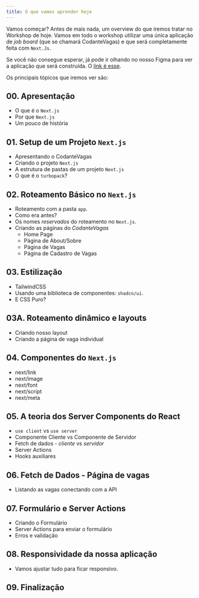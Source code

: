 ```yaml
---
title: O que vamos aprender hoje
---
```



Vamos começar? Antes de mais nada, um overview do que iremos tratar no Workshop de hoje. Vamos em todo o workshop utilizar uma única aplicação de *job board* (que se chamará CodanteVagas) e que será completamente feita com `Next.Js`.

Se você não consegue esperar, já pode ir olhando no nosso Figma para ver a aplicação que será construída. O [link é esse](https://www.figma.com/proto/bzOxaC7cA5Y69VnWYAqApP/Next-Intro?node-id=0-1&t=slBzPJ9qdsYMwiyh-1).

Os principais tópicos que iremos ver são:

## 00. Apresentação

- O que é o `Next.js`
- Por que `Next.js`
- Um pouco de história

## 01. Setup de um Projeto `Next.js`

- Apresentando o CodanteVagas
- Criando o projeto `Next.js`
- A estrutura de pastas de um projeto `Next.js`
- O que é o `turbopack`?

## 02. Roteamento Básico no `Next.js`

- Roteamento com a pasta `app`.
- Como era antes?
- Os nomes *reservados* do roteamento no `Next.js`.
- Criando as páginas do *CodanteVagas*
  - Home Page
  - Página de About/Sobre
  - Página de Vagas
  - Página de Cadastro de Vagas

## 03. Estilização

- TailwindCSS
- Usando uma biblioteca de componentes: `shadcn/ui`.
- E CSS Puro?

## 03A. Roteamento dinâmico e layouts

- Criando nosso layout
- Criando a página de vaga individual

## 04. Componentes do `Next.js`

- next/link
- next/image
- next/font
- next/script
- next/meta

## 05. A teoria dos Server Components do React

- `use client` vs `use server`
- Componente Cliente vs Componente de Servidor
- Fetch de dados - *cliente* vs *servidor*
- Server Actions
- Hooks auxiliares

## 06. Fetch de Dados - Página de vagas

- Listando as vagas conectando com a API

## 07. Formulário e Server Actions

- Criando o Formulário
- Server Actions para enviar o formulário
- Erros e validação

## 08. Responsividade da nossa aplicação

- Vamos ajustar tudo para ficar responsivo.

## 09. Finalização
